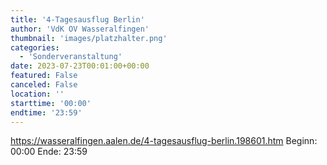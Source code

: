```yaml
---
title: '4-Tagesausflug Berlin'
author: 'VdK OV Wasseralfingen'
thumbnail: 'images/platzhalter.png'
categories:
  - 'Sonderveranstaltung'
date: 2023-07-23T00:01:00+00:00
featured: False
canceled: False
location: ''
starttime: '00:00'
endtime: '23:59'
---
```

https://wasseralfingen.aalen.de/4-tagesausflug-berlin.198601.htm
Beginn: 00:00
 Ende: 23:59